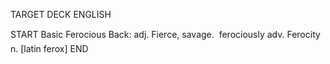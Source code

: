 TARGET DECK
ENGLISH

START
Basic
Ferocious
Back: adj. Fierce, savage.  ferociously adv. Ferocity n. [latin ferox]
END
